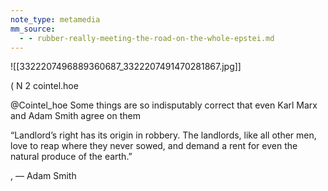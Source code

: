 ```yaml
---
note_type: metamedia
mm_source:
  - - rubber-really-meeting-the-road-on-the-whole-epstei.md
---
```


![[3322207496889360687_3322207491470281867.jpg]]

( N 2 cointel.hoe

@Cointel_hoe
Some things are so indisputably correct that
even Karl Marx and Adam Smith agree on them

“Landlord’s right has
its origin in robbery.
The landlords, like all
other men, love to
reap where they never
sowed, and demand a
rent for even the
natural produce of the
earth.”

, — Adam Smith

